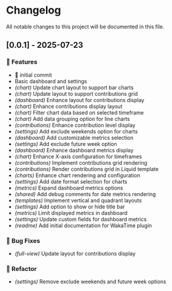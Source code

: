 # Changelog

All notable changes to this project will be documented in this file.

## [0.0.1] - 2025-07-23

### 🚀 Features

- :tada: initial commit
- Basic dashboard and settings
- *(chart)* Update chart layout to support bar charts
- *(chart)* Update layout to support contributions grid
- *(dashboard)* Enhance layout for contributions display
- *(chart)* Enhance contributions display layout
- *(chart)* Filter chart data based on selected timeframe
- *(chart)* Add data grouping option for line charts
- *(contributions)* Enhance contribution level display
- *(settings)* Add exclude weekends option for charts
- *(dashboard)* Add customizable metrics selection
- *(settings)* Add exclude future week option
- *(dashboard)* Enhance dashboard metrics display
- *(chart)* Enhance X-axis configuration for timeframes
- *(contributions)* Implement contributions grid rendering
- *(contributions)* Render contributions grid in Liquid template
- *(charts)* Enhance chart rendering and configuration
- *(settings)* Add date format selection for charts
- *(metrics)* Expand dashboard metrics options
- *(shared)* Add debug comments for date metrics rendering
- *(templates)* Implement vertical and quadrant layouts
- *(settings)* Add option to show or hide title bar
- *(metrics)* Limit displayed metrics in dashboard
- *(settings)* Update custom fields for dashboard metrics
- *(readme)* Add initial documentation for WakaTime plugin

### 🐛 Bug Fixes

- *(full-view)* Update layout for contributions display

### 🚜 Refactor

- *(settings)* Remove exclude weekends and future week options

<!-- generated by git-cliff -->
